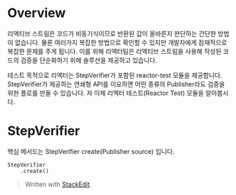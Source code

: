 # Overview

리액티브 스트림은 코드가 비동기식이므로 반환된 값이 올바른지 판단하는 간단한 방법이 없습니다. 물론 여러가지 복잡한 방법으로 확인할 수 있지만 개발자에게 잠재적으로 복잡한 문제를 주게 됩니다. 이를 위해 리액터팀은 리액티브 스트림을 사용해 작성된 코드의 검증을 단순화하기 위해 솔루션을 제공하고 있습니다.

테스트 목적으로 리액터는 StepVerifier가 포함된 reactor-test 모듈을 제공합니다. StepVerifier가 제공하는 연쇄형 API를 이요하면 어떤 종류의 Publisher라도 검증을 위한 플로를 만들 수 있습니다. 
자 이제 리액터 테스트(Reactor Test) 모듈을 알아봅시다. 

# StepVerifier

핵심 메서드는 StepVerifier <T> create(Publisher<T> source) 입니다.

```
StepVerifier
	.create()

```



> Written with [StackEdit](https://stackedit.io/).
<!--stackedit_data:
eyJoaXN0b3J5IjpbOTI5MjU4NzM1XX0=
-->